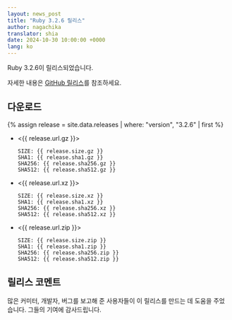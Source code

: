 ```yaml
---
layout: news_post
title: "Ruby 3.2.6 릴리스"
author: nagachika
translator: shia
date: 2024-10-30 10:00:00 +0000
lang: ko
---
```


Ruby 3.2.6이 릴리스되었습니다.

자세한 내용은 [GitHub 릴리스](https://github.com/ruby/ruby/releases/tag/v3_2_6)를 참조하세요.

## 다운로드

{% assign release = site.data.releases | where: "version", "3.2.6" | first %}

* <{{ release.url.gz }}>

      SIZE: {{ release.size.gz }}
      SHA1: {{ release.sha1.gz }}
      SHA256: {{ release.sha256.gz }}
      SHA512: {{ release.sha512.gz }}

* <{{ release.url.xz }}>

      SIZE: {{ release.size.xz }}
      SHA1: {{ release.sha1.xz }}
      SHA256: {{ release.sha256.xz }}
      SHA512: {{ release.sha512.xz }}

* <{{ release.url.zip }}>

      SIZE: {{ release.size.zip }}
      SHA1: {{ release.sha1.zip }}
      SHA256: {{ release.sha256.zip }}
      SHA512: {{ release.sha512.zip }}

## 릴리스 코멘트

많은 커미터, 개발자, 버그를 보고해 준 사용자들이 이 릴리스를 만드는 데 도움을 주었습니다.
그들의 기여에 감사드립니다.
